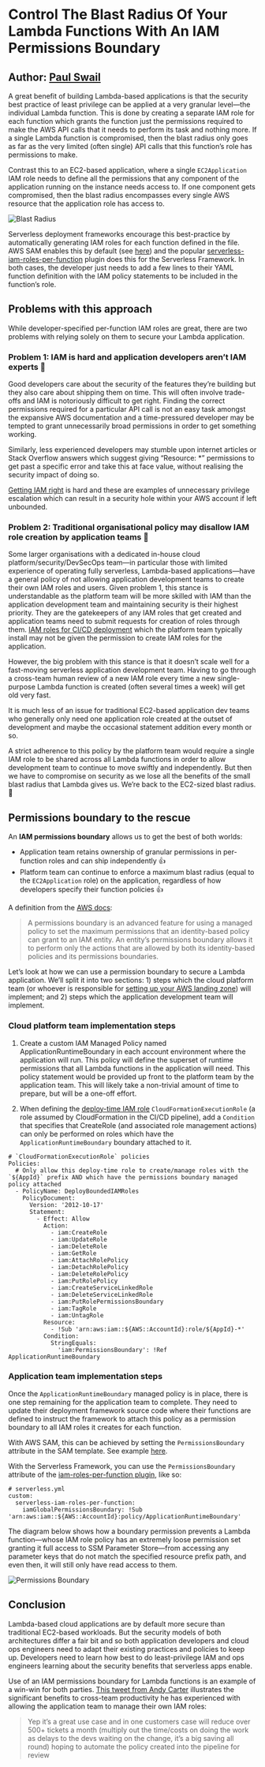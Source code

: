 # Control The Blast Radius Of Your Lambda Functions With An IAM Permissions Boundary

## Author: [Paul Swail](https://serverlessfirst.com/lambda-blast-radius-iam-permission-boundary/)

A great benefit of building Lambda-based applications is that the security best
practice of least privilege can be applied at a very granular level—the
individual Lambda function. This is done by creating a separate IAM role for
each function which grants the function just the permissions required to make
the AWS API calls that it needs to perform its task and nothing more. If a
single Lambda function is compromised, then the blast radius only goes as far
as the very limited (often single) API calls that this function’s role has
permissions to make.

Contrast this to an EC2-based application, where a single `EC2Application` IAM
role needs to define all the permissions that any component of the application
running on the instance needs access to. If one component gets compromised,
then the blast radius encompasses every single AWS resource that the
application role has access to.

![Blast Radius](https://serverlessfirst.com/img/blog-images/iam-blast-radius-ec2-vs-lambda.png "Blast Radius")

Serverless deployment frameworks encourage this best-practice by automatically
generating IAM roles for each function defined in the file. AWS SAM enables
this by default (see
[here](https://aws.amazon.com/premiumsupport/knowledge-center/lambda-sam-template-permissions/))
and the popular
[serverless-iam-roles-per-function](https://github.com/functionalone/serverless-iam-roles-per-function)
plugin does this for the Serverless Framework. In both cases, the developer
just needs to add a few lines to their YAML function definition with the IAM
policy statements to be included in the function’s role.

## Problems with this approach

While developer-specified per-function IAM roles are great, there are two
problems with relying solely on them to secure your Lambda application.

### Problem 1: IAM is hard and application developers aren’t IAM experts 🤷

Good developers care about the security of the features they’re building but
they also care about shipping them on time. This will often involve trade-offs
and IAM is notoriously difficult to get right. Finding the correct permissions
required for a particular API call is not an easy task amongst the expansive
AWS documentation and a time-pressured developer may be tempted to grant
unnecessarily broad permissions in order to get something working.

Similarly, less experienced developers may stumble upon internet articles or
Stack Overflow answers which suggest giving “Resource: *” permissions to get
past a specific error and take this at face value, without realising the
security impact of doing so.

[Getting IAM
right](https://www.effectiveiam.com/ch3-why-aws-iam-is-so-difficult-to-use) is
hard and these are examples of unnecessary privilege escalation which can
result in a security hole within your AWS account if left unbounded.

### Problem 2: Traditional organisational policy may disallow IAM role creation by application teams 🚫

Some larger organisations with a dedicated in-house cloud
platform/security/DevSecOps team—in particular those with limited experience of
operating fully serverless, Lambda-based applications—have a general policy of
not allowing application development teams to create their own IAM roles and
users. Given problem 1, this stance is understandable as the platform team will
be more skilled with IAM than the application development team and maintaining
security is their highest priority. They are the gatekeepers of any IAM roles
that get created and application teams need to submit requests for creation of
roles through them. [IAM roles for CI/CD
deployment](https://serverlessfirst.com/create-iam-deployer-roles-serverless-app/)
which the platform team typically install may not be given the permission to
create IAM roles for the application.

However, the big problem with this stance is that it doesn’t scale well for a
fast-moving serverless application development team. Having to go through a
cross-team human review of a new IAM role every time a new single-purpose
Lambda function is created (often several times a week) will get old very fast.

It is much less of an issue for traditional EC2-based application dev teams who
generally only need one application role created at the outset of development
and maybe the occasional statement addition every month or so.

A strict adherence to this policy by the platform team would require a single
IAM role to be shared across all Lambda functions in order to allow development
team to continue to move swiftly and independently. But then we have to
compromise on security as we lose all the benefits of the small blast radius
that Lambda gives us. We’re back to the EC2-sized blast radius. 🙁

## Permissions boundary to the rescue

An **IAM permissions boundary** allows us to get the best of both worlds:

 - Application team retains ownership of granular permissions in per-function roles and can ship independently 👍
 - Platform team can continue to enforce a maximum blast radius (equal to the
   `EC2Application` role) on the application, regardless of how developers specify their function policies 👍

A definition from the [AWS docs](https://docs.aws.amazon.com/IAM/latest/UserGuide/access_policies_boundaries.html):

> A permissions boundary is an advanced feature for using a managed policy to
> set the maximum permissions that an identity-based policy can grant to an IAM
> entity. An entity’s permissions boundary allows it to perform only the
> actions that are allowed by both its identity-based policies and its
> permissions boundaries.

Let’s look at how we can use a permission boundary to secure a Lambda
application. We’ll split it into two sections: 1) steps which the cloud
platform team (or whoever is responsible for [setting up your AWS landing
zone](https://serverlessfirst.com/services/launchpad/)) will implement; and 2)
steps which the application development team will implement.

### Cloud platform team implementation steps

 1. Create a custom IAM Managed Policy named ApplicationRuntimeBoundary in each
account environment where the application will run. This policy will define the
superset of runtime permissions that all Lambda functions in the application
will need. This policy statement would be provided up front to the platform
team by the application team. This will likely take a non-trivial amount of
time to prepare, but will be a one-off effort.

 2. When defining the [deploy-time IAM
role](https://serverlessfirst.com/create-iam-deployer-roles-serverless-app/)
`CloudFormationExecutionRole` (a role assumed by CloudFormation in the CI/CD
pipeline), add a `Condition` that specifies that CreateRole (and associated role
management actions) can only be performed on roles which have the
`ApplicationRuntimeBoundary` boundary attached to it.

```
# `CloudFormationExecutionRole` policies
Policies:
  # Only allow this deploy-time role to create/manage roles with the `${AppId}` prefix AND which have the permissions boundary managed policy attached
  - PolicyName: DeployBoundedIAMRoles
    PolicyDocument:
      Version: '2012-10-17'
      Statement:
        - Effect: Allow
          Action:
            - iam:CreateRole
            - iam:UpdateRole
            - iam:DeleteRole
            - iam:GetRole
            - iam:AttachRolePolicy
            - iam:DetachRolePolicy
            - iam:DeleteRolePolicy
            - iam:PutRolePolicy
            - iam:CreateServiceLinkedRole
            - iam:DeleteServiceLinkedRole
            - iam:PutRolePermissionsBoundary
            - iam:TagRole
            - iam:UntagRole
          Resource:
            - !Sub 'arn:aws:iam::${AWS::AccountId}:role/${AppId}-*'
          Condition:
            StringEquals:
              'iam:PermissionsBoundary': !Ref ApplicationRuntimeBoundary
```

### Application team implementation steps

Once the `ApplicationRuntimeBoundary` managed policy is in place, there is one
step remaining for the application team to complete. They need to update their
deployment framework source code where their functions are defined to instruct
the framework to attach this policy as a permission boundary to all IAM roles
it creates for each function.

With AWS SAM, this can be achieved by setting the `PermissionsBoundary` attribute
in the SAM template. See example [here](https://aws.amazon.com/premiumsupport/knowledge-center/lambda-sam-template-permissions/).

With the Serverless Framework, you can use the `PermissionsBoundary` attribute
of the [iam-roles-per-function
plugin](https://github.com/functionalone/serverless-iam-roles-per-function#permissionsboundary),
like so:

```
# serverless.yml
custom:
  serverless-iam-roles-per-function:
    iamGlobalPermissionsBoundary: !Sub 'arn:aws:iam::${AWS::AccountId}:policy/ApplicationRuntimeBoundary'
```

The diagram below shows how a boundary permission prevents a Lambda
function—whose IAM role policy has an extremely loose permission set granting
it full access to SSM Parameter Store—from accessing any parameter keys that do
not match the specified resource prefix path, and even then, it will still only
have read access to them.

![Permissions Boundary](https://serverlessfirst.com/img/blog-images/lambda-permission-boundary.png)

## Conclusion

Lambda-based cloud applications are by default more secure than traditional
EC2-based workloads. But the security models of both architectures differ a
fair bit and so both application developers and cloud ops engineers need to
adapt their existing practices and policies to keep up. Developers need to
learn how best to do least-privilege IAM and ops engineers learning about the
security benefits that serverless apps enable.

Use of an IAM permissions boundary for Lambda functions is an example of a
win-win for both parties. [This tweet from Andy
Carter](https://twitter.com/Hope4sun/status/1428706440605274118) illustrates
the significant benefits to cross-team productivity he has experienced with
allowing the application team to manage their own IAM roles:

> Yep it’s a great use case and in one customers case will reduce over 500+
> tickets a month (multiply out the time/costs on doing the work  as delays to
> the devs waiting on the change, it’s a big saving all round) hoping to
> automate the policy created into the pipeline for review
